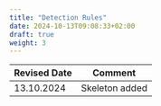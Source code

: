 ```yaml
---
title: "Detection Rules"
date: 2024-10-13T09:08:33+02:00
draft: true
weight: 3
---
```


| Revised Date | Comment |
| ------------ | ------- |
| 13.10.2024   | Skeleton added | 